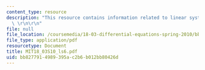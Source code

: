 ```yaml
---
content_type: resource
description: "This resource contains information related to linear systems of ODE's.\
  \ \r\n\r\n"
file: null
file_location: /coursemedia/18-03-differential-equations-spring-2010/bb8277914989395ac2b6b012bb80426d_MIT18_03S10_ls6.pdf
file_type: application/pdf
resourcetype: Document
title: MIT18_03S10_ls6.pdf
uid: bb827791-4989-395a-c2b6-b012bb80426d
---
```

